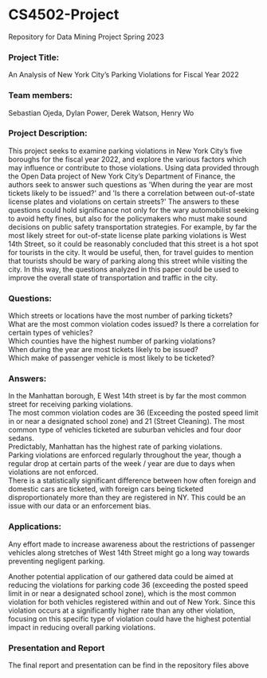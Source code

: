 # CS4502-Project
Repository for Data Mining Project Spring 2023
### Project Title: 
An Analysis of New York City’s Parking Violations for Fiscal Year 2022


### Team members:
Sebastian Ojeda, Dylan Power, Derek Watson, Henry Wo

### Project Description:
This project seeks to examine parking violations in New York City’s five boroughs for the fiscal year 2022, and explore the various factors which may influence or contribute to those violations. Using data provided through the Open Data project of New York City’s Department of Finance, the authors seek to answer such questions as 'When during the year are most tickets likely to be issued?' and 'Is there a correlation between out-of-state license plates and violations on certain streets?' The answers to these questions could hold significance not only for the wary automobilist seeking to avoid hefty fines, but also for the policymakers who must make sound decisions on public safety transportation strategies. For example, by far the most likely street for out-of-state license plate parking violations is West 14th Street, so it could be reasonably concluded that this street is a hot spot for tourists in the city. It would be useful, then, for travel guides to mention that tourists should be wary of parking along this street while visiting the city. In this way, the questions analyzed in this paper could be used to improve the overall state of transportation and traffic in the city.

### Questions:
Which streets or locations have the most number of parking tickets?<br />
What are the most common violation codes issued? Is there a correlation for certain types of vehicles?<br />
Which counties have the highest number of parking violations?<br />
When during the year are most tickets likely to be issued?<br />
Which make of passenger vehicle is most likely to be ticketed?<br />

### Answers:
In the Manhattan borough, E West 14th street is by far the most common street for receiving parking violations.<br />
The most common violation codes are 36 (Exceeding the posted speed limit in or near a designated school zone) and 21 (Street Cleaning). The most common type of vehicles ticketed are suburban vehicles and four door sedans.<br />
Predictably, Manhattan has the highest rate of parking violations.<br />
Parking violations are enforced regularly throughout the year, though a regular drop at certain parts of the week / year are due to days when violations are not enforced.<br />
There is a statistically significant difference between how often foreign and domestic cars are ticketed, with foreign cars being ticketed disproportionately more than they are registered in NY. This could be an issue with our data or an enforcement bias.<br />

### Applications:
Any effort made to increase awareness about the restrictions of passenger vehicles along stretches of West 14th Street might go a long way towards preventing negligent parking.

Another potential application of our gathered data could be aimed at reducing the violations for parking code 36 (exceeding the posted speed limit in or near a designated school zone), which is the most common violation for both vehicles registered within and out of New York. Since this violation occurs at a significantly higher rate than any other violation, focusing on this specific type of violation could have the highest potential impact in reducing overall parking violations.

### Presentation and Report
The final report and presentation can be find in the repository files above
